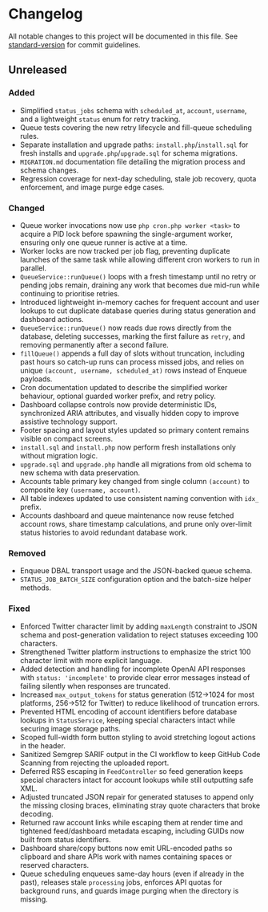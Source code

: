 # Changelog

All notable changes to this project will be documented in this file.
See [standard-version](https://github.com/conventional-changelog/standard-version) for commit guidelines.

## Unreleased
### Added
- Simplified `status_jobs` schema with `scheduled_at`, `account`, `username`, and a lightweight `status` enum for retry tracking.
- Queue tests covering the new retry lifecycle and fill-queue scheduling rules.
- Separate installation and upgrade paths: `install.php`/`install.sql` for fresh installs and `upgrade.php`/`upgrade.sql` for schema migrations.
- `MIGRATION.md` documentation file detailing the migration process and schema changes.
- Regression coverage for next-day scheduling, stale job recovery, quota enforcement, and image purge edge cases.

### Changed
- Queue worker invocations now use `php cron.php worker <task>` to acquire a PID lock before spawning the single-argument worker, ensuring only one queue runner is active at a time.
- Worker locks are now tracked per job flag, preventing duplicate launches of the same task while allowing different cron workers to run in parallel.
- `QueueService::runQueue()` loops with a fresh timestamp until no retry or pending jobs remain, draining any work that becomes due mid-run while continuing to prioritise retries.
- Introduced lightweight in-memory caches for frequent account and user lookups to cut duplicate database queries during status generation and dashboard actions.
- `QueueService::runQueue()` now reads due rows directly from the database, deleting successes, marking the first failure as `retry`, and removing permanently after a second failure.
- `fillQueue()` appends a full day of slots without truncation, including past hours so catch-up runs can process missed jobs, and relies on unique `(account, username, scheduled_at)` rows instead of Enqueue payloads.
- Cron documentation updated to describe the simplified worker behaviour, optional guarded worker prefix, and retry policy.
- Dashboard collapse controls now provide deterministic IDs, synchronized ARIA attributes, and visually hidden copy to improve assistive technology support.
- Footer spacing and layout styles updated so primary content remains visible on compact screens.
- `install.sql` and `install.php` now perform fresh installations only without migration logic.
- `upgrade.sql` and `upgrade.php` handle all migrations from old schema to new schema with data preservation.
- Accounts table primary key changed from single column `(account)` to composite key `(username, account)`.
- All table indexes updated to use consistent naming convention with `idx_` prefix.
- Accounts dashboard and queue maintenance now reuse fetched account rows, share timestamp calculations, and prune only over-limit status histories to avoid redundant database work.

### Removed
- Enqueue DBAL transport usage and the JSON-backed queue schema.
- `STATUS_JOB_BATCH_SIZE` configuration option and the batch-size helper methods.

### Fixed
- Enforced Twitter character limit by adding `maxLength` constraint to JSON schema and post-generation validation to reject statuses exceeding 100 characters.
- Strengthened Twitter platform instructions to emphasize the strict 100 character limit with more explicit language.
- Added detection and handling for incomplete OpenAI API responses with `status: 'incomplete'` to provide clear error messages instead of failing silently when responses are truncated.
- Increased `max_output_tokens` for status generation (512→1024 for most platforms, 256→512 for Twitter) to reduce likelihood of truncation errors.
- Prevented HTML encoding of account identifiers before database lookups in `StatusService`, keeping special characters intact while securing image storage paths.
- Scoped full-width form button styling to avoid stretching logout actions in the header.
- Sanitized Semgrep SARIF output in the CI workflow to keep GitHub Code Scanning from rejecting the uploaded report.
- Deferred RSS escaping in `FeedController` so feed generation keeps special characters intact for account lookups while still outputting safe XML.
- Adjusted truncated JSON repair for generated statuses to append only the missing closing braces, eliminating stray quote characters that broke decoding.
- Returned raw account links while escaping them at render time and tightened feed/dashboard metadata escaping, including GUIDs now built from status identifiers.
- Dashboard share/copy buttons now emit URL-encoded paths so clipboard and share APIs work with names containing spaces or reserved characters.
- Queue scheduling enqueues same-day hours (even if already in the past), releases stale `processing` jobs, enforces API quotas for background runs, and guards image purging when the directory is missing.
